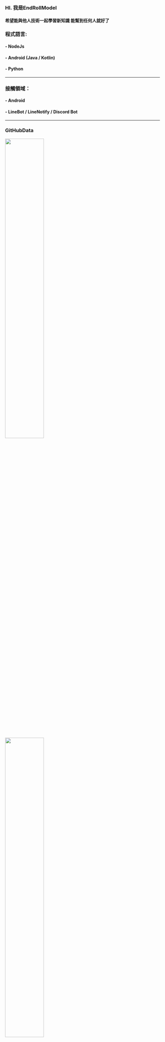 
### HI. 我是EndRollModel 

#### 希望能與他人技術一起學習新知識 能幫到任何人就好了

### 程式語言:

#### - NodeJs

#### - Android (Java / Kotlin)

#### - Python 

----

### 接觸領域：

#### - Android

#### - LineBot / LineNotify / Discord Bot

---- 

### GitHubData

<div>
    <img width="50%" src="https://github-readme-stats.vercel.app/api?username=EndRollModel&show_icons=true&theme=dracula">
    <br/>
    <img width="50%" src="https://github-readme-stats.vercel.app/api/top-langs/?username=EndRollModel&layout=compact&theme=dracula">
    <br/>
    <img src="https://music-card.levinvic.store?id=313u5rd4zov6fvufwzpngtgb3hvm">
    <!--<img src="https://music-card-delta.vercel.app?id=313u5rd4zov6fvufwzpngtgb3hvm">-->
</div>

